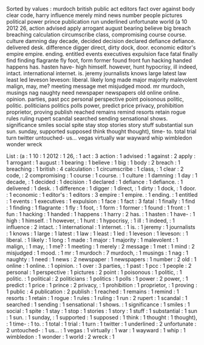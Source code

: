 Sorted by values :
murdoch british public act editors fact over against body clear code, harry influence merely mind news number people pictures political power prince publication run underlined unfortunate world (a 10 2012 26, action advised apply arrogant august bearing believe big breach breaching calculation circumscribe class, compromising course course. culture damning day decade, decided decision declared defiance defiance. delivered desk. difference digger direct, dirty dock, door. economic editor's empire empire. ending. entitled events executives expulsion face fatal finally find finding flagrante fly foot, form former found front fun hacking handed happens has. hasten have- high himself. however, hunt hypocrisy, ill indeed, intact. international internet. is. jeremy journalists knows large latest law least led leveson leveson: liberal. likely long made major majority malevolent malign, may, me? meeting message met misjudged mood. mr murdoch, musings nag naughty need newspaper newspapers old online online. opinion. parties, past pcc personal perspective point poisonous politic, politic. politicians politics polls power, predict price privacy, prohibition proprietor, proving publish reached remains remind resorts retain rogue rules ruling rupert scandal searched sending sensational shows. significance smiles social spite stay stop stories story stuff substantial sun sun. sunday, supported supposed think thought thought), time- to. total trial turn twitter untouched- us... vegas virtually war wayward whip wimbledon wonder wreck 

List :
(a : 1
10 : 1
2012 : 1
26, : 1
act : 3
action : 1
advised : 1
against : 2
apply : 1
arrogant : 1
august : 1
bearing : 1
believe : 1
big : 1
body : 2
breach : 1
breaching : 1
british : 4
calculation : 1
circumscribe : 1
class, : 1
clear : 2
code, : 2
compromising : 1
course : 1
course. : 1
culture : 1
damning : 1
day : 1
decade, : 1
decided : 1
decision : 1
declared : 1
defiance : 1
defiance. : 1
delivered : 1
desk. : 1
difference : 1
digger : 1
direct, : 1
dirty : 1
dock, : 1
door. : 1
economic : 1
editor's : 1
editors : 3
empire : 1
empire. : 1
ending. : 1
entitled : 1
events : 1
executives : 1
expulsion : 1
face : 1
fact : 3
fatal : 1
finally : 1
find : 1
finding : 1
flagrante : 1
fly : 1
foot, : 1
form : 1
former : 1
found : 1
front : 1
fun : 1
hacking : 1
handed : 1
happens : 1
harry : 2
has. : 1
hasten : 1
have- : 1
high : 1
himself. : 1
however, : 1
hunt : 1
hypocrisy, : 1
ill : 1
indeed, : 1
influence : 2
intact. : 1
international : 1
internet. : 1
is. : 1
jeremy : 1
journalists : 1
knows : 1
large : 1
latest : 1
law : 1
least : 1
led : 1
leveson : 1
leveson: : 1
liberal. : 1
likely : 1
long : 1
made : 1
major : 1
majority : 1
malevolent : 1
malign, : 1
may, : 1
me? : 1
meeting : 1
merely : 2
message : 1
met : 1
mind : 2
misjudged : 1
mood. : 1
mr : 1
murdoch : 7
murdoch, : 1
musings : 1
nag : 1
naughty : 1
need : 1
news : 2
newspaper : 1
newspapers : 1
number : 2
old : 1
online : 1
online. : 1
opinion. : 1
over : 3
parties, : 1
past : 1
pcc : 1
people : 2
personal : 1
perspective : 1
pictures : 2
point : 1
poisonous : 1
politic, : 1
politic. : 1
political : 2
politicians : 1
politics : 1
polls : 1
power : 2
power, : 1
predict : 1
price : 1
prince : 2
privacy, : 1
prohibition : 1
proprietor, : 1
proving : 1
public : 4
publication : 2
publish : 1
reached : 1
remains : 1
remind : 1
resorts : 1
retain : 1
rogue : 1
rules : 1
ruling : 1
run : 2
rupert : 1
scandal : 1
searched : 1
sending : 1
sensational : 1
shows. : 1
significance : 1
smiles : 1
social : 1
spite : 1
stay : 1
stop : 1
stories : 1
story : 1
stuff : 1
substantial : 1
sun : 1
sun. : 1
sunday, : 1
supported : 1
supposed : 1
think : 1
thought : 1
thought), : 1
time- : 1
to. : 1
total : 1
trial : 1
turn : 1
twitter : 1
underlined : 2
unfortunate : 2
untouched- : 1
us... : 1
vegas : 1
virtually : 1
war : 1
wayward : 1
whip : 1
wimbledon : 1
wonder : 1
world : 2
wreck : 1

